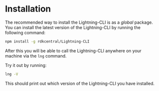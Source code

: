 # Installation

The recommended way to install the Lightning-CLI is as a _global_ package.
You can install the latest version of the Lightning-CLI by running the following command:

```bash
npm install -g rdkcentral/Lightning-CLI
```

After this you will be able to call the Lightning-CLI anywhere on your machine via the `lng` command.

Try it out by running:

```bash
lng -V
```

This should print out which version of the Lightning-CLI you have installed.
